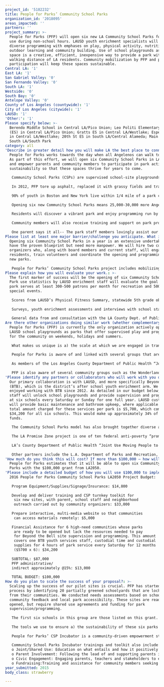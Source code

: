 ```yaml
---
project_id: '5102232'
title: People for Parks’ Community School Parks
organization_id: '2018095'
areas_impacted: ''
partners: ''
project_summary: >-
  People for Parks (PFP) will open six new LA Community School Parks for public
  use during non-school hours. LAUSD youth enrichment specialists will offer
  diverse programming with emphases on play, physical activity, nutrition,
  outdoor learning and community building. Use of school playgrounds as park
  space is a creative, efficient, inexpensive way to provide a park within
  walking distance of LA residents. Community mobilization by PFP and parent
  participation will keep these spaces sustainable.
Central LA: '1'
East LA: '1'
San Gabriel Valley: '0'
San Fernando Valley: '0'
South LA: '1'
Westside: '0'
South Bay: '0'
Antelope Valley: '0'
County of Los Angeles (countywide): '1'
City of Los Angeles (citywide): '1'
LAUSD: '1'
'Other:': '1'
Please specify below: >-
  Berendo Middle School in Central LA/Pico Union; Leo Politi Elementary School
  (ES) in Central LA/Pico Union; Gratts ES in Central LA/Westlake; Esperanza ES
  in Central LA/Westlake; 20th St ES in South LA/Central Alameda; Main St ES in
  South LA/South Park
category: all
'Describe in greater detail how you will make LA the best place to connect:': >-
  People for Parks works towards the day when all Angelenos can walk to a park.
  As part of this effort, we will open six Community School Parks in LA in 2016
  and empower parents and community members to participate in park activity and
  sustainability so that these spaces thrive for years to come. 
   
   Community School Parks (CSPs) are supervised school-site playgrounds that are open to the public on weekends, holidays and summers and feature dynamic programming carried out by school staff. 
   
   In 2012, PFP tore up asphalt, replaced it with grassy fields and tracks and opened life-changing CSPs at Vine and Trinity Street Elementary schools. Using the formerly closed school sites as space for physical activity has led to healthier living, better nutrition, family and community strengthening, documented improvements in academics and reduction in obesity. They also helped families feel safer about playing in the neighborhood, as school principals confirmed major drops in vandalism and other signs of trouble. 
   
   90% of youth in Boston and New York live within 1/4 mile of a park compared with 33% of LA children. The LA Unified School District is the second largest landowner in LA. Unlocking its school playgrounds on weekends brings parks to underserved communities, where parents are overworked and 86% of children are eligible for free/reduced lunches; 72% are Hispanic/Latino.
   
   Opening six new Community School Parks means 25,000-30,000 more Angelenos will have access to a safe park 1/4 mile or less from home. Once afraid to go outside in areas with the highest reported percentages of gang activity, children and families will enjoy park time at their own school campus surrounded by friends and staff. 
   
   Residents will discover a vibrant park and enjoy programming run by dedicated specialists. Activities include organized sports, fitness exercises, intergenerational activities, art/crafts, storytelling, outdoor learning, gardening, ecology and multi-cultural events. Baseball clinics and other team-building activities held at the parks by our newest partner, the LA Dodgers, are in the planning phases.
   
   Community members will also receive training and support on park programming, maintenance and shared use through our Incubator, which helps ensure CSP sustainability and scalability.
   
   One parent says it all-- The park staff members lovingly assist our kids with crafts, sports and other physical fitness games and also keep the area secure for our entire family.”
Please list at least one major barrier/challenge you anticipate. What is your strategy for overcoming these obstacles?: >-
  Opening six Community School Parks in a year is an extensive undertaking. We
  have the proven blueprint but need more manpower. We will hire two community
  organizers who, along with board members and current staff, will engage
  residents, train volunteers and coordinate the opening and programming of our
  new parks.
   
   People for Parks’ Community School Parks project includes mobilizing parents and other school community members to participate in park programming, upkeep and shared use facilitation. We realize, however, that community availability depends on family responsibilities, work schedules and language concerns. PFP faces this challenge by taking the community’s lead in assessing how best to participate. In some cases, this means providing resources for parents to garden at school parks. In others, it means creating CSP councils or coordinating canvasing activities. Learning from community members about the sustainability strategies that work best for them will ensure success.
Please explain how you will evaluate your work.: >-
  The first marker of success will be the opening of six Community School Parks.
  Park use statistics by LAUSD enrichment staff will evaluate the goal that each
  park serves at least 300-500 patrons per month for recreation and 500+ for
  special events. 
   
   Scores from LAUSD’s Physical Fitness Summary, statewide 5th grade obesity testing and academic scores will help us evaluate the quality and vibrancy of parks.
   
   Surveys, youth enrichment assessments and interviews with school staff, parents, children and community members will also help us grade park effectiveness and impact on LA2050 dream metrics--park access, vibrancy, crime reduction, feeling safe in neighborhoods, intergenerational play, numbers in afterschool programs, quality of informal spaces--as well as fitness, health and community building. 
   
   General data from and consultation with the LA County Dept. of Public Health ‘Joint Use Moving People to Play’ task force will be used by PFP to maintain the quality of evaluations.
Are there other organizations doing similar work (whether complementary or competitive)? What is unique about your proposed approach?: >-
  People for Parks (PFP) is currently the only organization actively opening
  LAUSD school playgrounds as parks that offer supervised play and programming
  for the community on weekends, holidays and summers. 
   
   What makes us unique is a) the scale at which we are engaged in transforming LAUSD school playgrounds into parks; b) our fast track permit process, allowing schools to join People for Parks’ existing service agreement with LAUSD; c) the youth enrichment programming offered at parks during non-school hours and d) the trainings and toolkits provided for residents, parents and school staff to take on greater roles in CSP management so as to ensure sustainability, minimize future operating costs and strengthen each school community. 
   
   People for Parks is aware of and linked with several groups that are doing complementary work focused on greening, restoring or expanding existing city parks, or purchasing property and building new parks. These organizations include The Trust for Public Land, the Hollywood/LA Beautification Team, The Neighborhood Land Trust, Tree People, Muir Ranch, Koreatown Youth and Community Center and the LA Parks Foundation. PFP remains in contact with these groups regarding possible partnerships and looks forward to engaging with others.
   
   As members of the Los Angeles County Department of Public Health “Joint Use Moving People to Play” (JUMPP) task force, PFP is also in contact with organizations dedicated to empowering kids and adults to be more physically active by expanding joint or shared use recreation facilities. These groups offer community access arrangements, but not at our current scale or service area. PFP consults with JUMPP on our current Community School Parks project and looks forward to collaborating more extensively with JUMPP partners on future projects. 
   
   PFP is also aware of several community groups such as the Wonderland School PTA and Brentwood Green, whose co-founder is PFP’s current president. They use individual contributions, community fundraisers and grants to gain access to their school playgrounds and offer programming during non-school hours. Each of these groups is located in affluent communities so their strategies are not fully applicable to the sites PFP would open using LA2050 funds. Their approaches are nevertheless sources of inspiration and through partnership and consultation can inform how community groups at our six proposed sites can play active roles in park sustainability.
'Please identify any partners or collaborators who will work with you on this project. How much of the $100,000 grant award will each partner receive?': >-
  Our primary collaboration is with LAUSD, and more specifically Beyond the Bell
  (BTB), which is the district’s after school youth enrichment arm. We have
  enjoyed working with BTB since 2012. As detailed in our budget below, BTB
  staff will unlock school playgrounds and provide supervision and programming
  at six schools every Saturday or Sunday for one full year. LAUSD custodians
  will provide basic maintenance and bathroom upkeep, where applicable. The
  total amount charged for these services per park is $5,700, which comes to
  $34,200 for all six schools. This would make up approximately 34% of the grant
  funds.
   
   The Community School Parks model has also brought together diverse agency partners to collaborate on long-term solutions in support of community access to school sites for public recreation. We will continue corresponding with these partners as we carry out the grant, should we receive it. None of these partners would receive portions of our LA2050 grant.
   
   The LA Promise Zone project is one of ten federal anti-poverty “promise” initiatives in the US dedicated to making under-resourced communities more livable. A crucial part of this mission is expanding park space and turning schools into community hubs. The LA Promise Zone covers sections of Hollywood, Koreatown and Pico Union. As Promise Zone partners, People for Parks receives technical support from the L.A. Promise Zone network. This ranges from strategizing with other Promise Zone partners on executing project goals to assistance with federal grants. 
    
   LA’s County Department of Public Health “Joint Use Moving People to Play” (JUMPP) is dedicated to empowering kids and adults to be more physically active by expanding joint or shared use recreational opportunities. As members of the JUMPP task force, People for Parks will receive consulting assistance on data evaluation and community training, especially as it concerns making the language around joint/shared use more accessible to the general public.
   
   Other partners include the L.A. Department of Parks and Recreation, the L.A. Mayor’s Office, the Trust for Public Land, the Hollywood/LA Beautification Team, Tree People, the Koreatown Youth and Community Center, the LA Dodgers, Big Sunday, Muir Ranch, Enrich LA, various LA neighborhood councils as well as parent and volunteer groups.
'How much do you think this will cost? If more than $100,000 – how will you cover the additional costs?': >-
  People for Parks estimates that it will be able to open six Community School
  Parks with the $100,000 grant from LA2050.
'Please include a detailed budget of how you will use $100,000 to implement this project.': |-
  2016 People for Parks Community School Parks LA2050 Project Budget:
   
   Program Equipment/Supplies/Signage/Insurance: $14,800 
   
   Develop and deliver training and CSP turnkey toolkit for 
    six new sites, with parent, school staff and neighborhood 
    outreach carried out by community organizers: $33,000
   
   Prepare interactive, multi-media website so that communities 
    can access materials remotely: $5,000 
   
   Financial Assistance for 6 high-need communities whose parks 
    are ready to be opened but lack the resources needed to pay 
    for Beyond the Bell site supervision and programming. This amount 
    covers one BTB youth services staff, custodial time and custodial 
    supplies for 4 hours of park service every Saturday for 12 months
    ($5700 x 6): $34,200
      
   SUBTOTAL: $87,000
   PFP administrative/
   indirect approximately @15%: $13,000
    
   TOTAL BUDGET: $100,000
How do you plan to scale the success of your proposal?: >-
  Scaling up the success of our pilot sites is crucial. PFP has started this
  process by identifying 20 partially greened schoolyards that are locked off
  from their communities. We conducted needs assessments based on school and
  community feedback and local park accessibility. These sites are ready to be
  opened, but require shared use agreements and funding for park
  supervision/programming. 
   
   The first six schools in this group are those listed on this grant. As such, the LA2050 grant would be part of our move to scale up. 
   
   The tools we use to ensure a) the sustainability of these six parks and b) the scalability of our Community School Parks project (so that we can open additional parks) are administered through our Community School Parks Incubator.
   
   People for Parks’ CSP Incubator is a community-driven empowerment strategy that equips parents, school staff and neighbors with the resources needed to oversee existing CSPs and form new ones. PFP provides communities with funding, materials and trainings on park maintenance, programming, shared use policy, CSP wellness council coordination and an interactive website developed by PFP. We also offer communities the option to join our current service agreement with LAUSD, which provides programming, supervision and shared use access. The work is undertaken by the People for Parks CSP Incubator committee, community organizers, parents, former LAUSD facilities staff, and parkland use experts.
   
   Community School Parks Incubator trainings and toolkit also include:
   o Joint/Shared Use: Education on what entails and how it positively impacts schools and neighborhoods. 
   o Parent Involvement: Following the lead of and supporting parents in leadership roles in park activities such as gardening, park maintenance, activities club formation, and canvassing for local support. At Berendo, for example, we will provide greening assistance for a group of parents eager to enhance gardens in the schools’ grassy play spaces. Doing so will increase park vibrancy, attracting additional community involvement and support.
   o Civic Engagement: Engaging parents, teachers and stakeholders to elevate community voice in Community School Park formation/maintenance. Organizing participation in key neighborhood, city and district policy meetings. 
   o Fundraising:Training and assistance for community members seeking funds for ongoing park activity. Includes assistance requesting funds from the county, city and neighborhood councils.
year_submitted: 2015
body_class: strawberry

---
```

